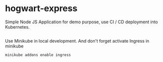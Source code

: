 # hogwart-express

Simple Node JS Application for demo purpose, use CI / CD deployment into Kubernetes. 

##

Use Minikube in local development. And don't forget activate Ingress in minikube

`minikube addons enable ingress`
